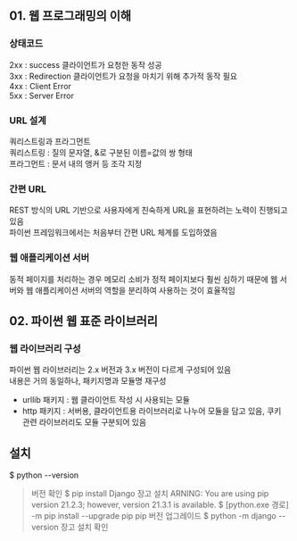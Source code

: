 ## 01. 웹 프로그래밍의 이해
### 상태코드
2xx : success 클라이언트가 요청한 동작 성공  
3xx : Redirection 클라이언트가 요청을 마치기 위해 추가적 동작 필요  
4xx : Client Error  
5xx : Server Error  

### URL 설계
쿼리스트링과 프라그먼트  
쿼리스트링 : 질의 문자열, &로 구분된 이름=값의 쌍 형태  
프라그먼트 : 문서 내의 앵커 등 조각 지정  

### 간편 URL
REST 방식의 URL 기반으로 사용자에게 친숙하게 URL을 표현하려는 노력이 진행되고 있음  
파이썬 프레임워크에서는 처음부터 간편 URL 체계를 도입하였음

### 웹 애플리케이션 서버
동적 페이지를 처리하는 경우 메모리 소비가 정적 페이지보다 훨씬 심하기 때문에 웹 서버와 웹 애플리케이션 서버의 역할을 분리하여 사용하는 것이 효율적임

## 02. 파이썬 웹 표준 라이브러리
### 웹 라이브러리 구성
파이썬 웹 라이브러리는 2.x 버전과 3.x 버전이 다르게 구성되어 있음  
내용은 거의 동일하나, 패키지명과 모듈명 재구성
- urllib 패키지 : 웹 클라이언트 작성 시 사용되는 모듈
- http 패키지 : 서버용, 클라이언트용 라이브러리로 나누어 모듈을 담고 있음, 쿠키 관련 라이브러리도 모듈 구분되어 있음

## 설치
$ python --version 
> 버전 확인
$ pip install Django
> 장고 설치
ARNING: You are using pip version 21.2.3; however, version 21.3.1 is available.
$ [python.exe 경로] -m pip install --upgrade pip
> pip 버전 업그레이드
$ python -m django --version
> 장고 설치 확인

